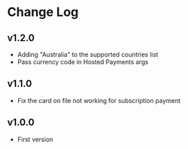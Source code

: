 # Change Log

## v1.2.0
- Adding "Australia" to the supported countries list
- Pass currency code in Hosted Payments args


## v1.1.0
- Fix the card on file not working for subscription payment

## v1.0.0
- First version